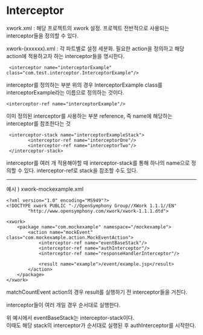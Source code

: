 # Interceptor

xwork.xml : 해당 프로젝트의 xwork 설정. 프로젝트 전반적으로 사용되는 interceptor들을 정의할 수 있다.

xwork-(xxxxxx).xml : 각 파트별로 설정 세분화. 필요한 action을 정의하고 해당 action에 적용하고자 하는 interceptor들을 명시한다.

     <interceptor name="interceptorExample" class="com.test.interceptor.InterceptorExample"/> 

interceptor를 정의하는 부분
위의 경우 InterceptorExample class를 interceptorExample라는 이름으로 정의하는 것이다.
 
    <interceptor-ref name="interceptorExample"/>
이미 정의된 interceptor를 사용하는 부분
reference, 즉 name에 해당하는 interceptor를 참조한다는 것

     <interceptor-stack name="interceptorExampleStack">
            <interceptor-ref name="interceptorOne"/>
            <interceptor-ref name="interceptorTwo"/>
     </interceptor-stack>
interceptor를 여러 개 적용해야할 때 interceptor-stack를 통해 하나의 name으로 정의할 수 있다.
interceptor-ref로 stack을 참조할 수도 있다.

* * *

예시 ) xwork-mockexample.xml

    <?xml version="1.0" encoding="MS949"?>
    <!DOCTYPE xwork PUBLIC "-//OpenSymphony Group//XWork 1.1.1//EN"
            "http://www.opensymphony.com/xwork/xwork-1.1.1.dtd">

    <xwork>
        <package name="com.mockexample" namespace="/mockexample">
            <action name="mockEvent" class="com.mockexample.action.MockEventAction">
                <interceptor-ref name="eventBaseStack"/>
                <interceptor-ref name="authInterceptor"/>
                <interceptor-ref name="responseHandlerInterceptor"/>

                <result name="example">/event/example.jsp</result>
            </action>
        </package>
    </xwork>
    
 matchCountEvent action의 경우 result를 실행하기 전 interceptor들을 거친다.
 
 interceptor들이 여러 개일 경우 순서대로 실행한다.
 
 위 예시에서 eventBaseStack는 interceptor-stack이다.  
 이때도 해당 stack의 interceptor가 순서대로 실행된 후 authInterceptor를 시작한다.